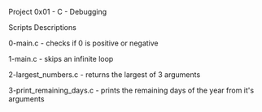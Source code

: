 Project 0x01 - C - Debugging

Scripts Descriptions


0-main.c - checks if 0 is positive or negative

1-main.c - skips an infinite loop

2-largest_numbers.c - returns the largest of 3 arguments

3-print_remaining_days.c - prints the remaining days of the year from it's arguments